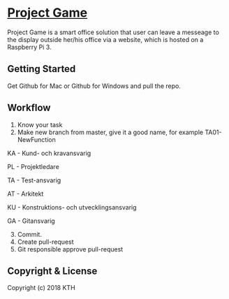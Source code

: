 # [Project Game](https://github.com/WilliamLewin/II1302-grupp-1)
Project Game is a smart office solution that user can leave a messeage to the display outside her/his office via a website, which is hosted on a Raspberry Pi 3.
## Getting Started
Get Github for Mac or Github for Windows and pull the repo.

## Workflow
1. Know your task
2. Make new branch from master, give it a good name, for example TA01-NewFunction

  KA - Kund- och kravansvarig

  PL - Projektledare

  TA - Test-ansvarig

  AT - Arkitekt

  KU - Konstruktions- och utvecklingsansvarig
  
  GA - Gitansvarig

3. Commit.
4. Create pull-request
5. Git responsible approve pull-request

## Copyright & License

Copyright (c) 2018 KTH
